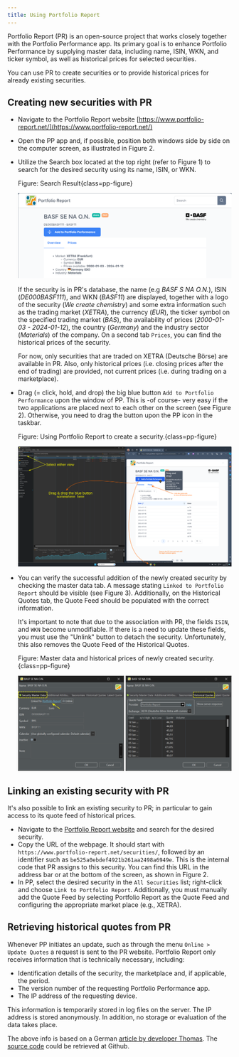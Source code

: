 ```yaml
---
title: Using Portfolio Report
---
```


Portfolio Report (PR) is an open-source project that works closely together with the Portfolio Performance app. Its primary goal is to enhance Portfolio Performance by supplying master data, including name, ISIN, WKN, and ticker symbol, as well as historical prices for selected securities.

You can use PR to create securities or to provide historical prices for already existing securities.

## Creating new securities with PR

- Navigate to the Portfolio Report website [https://www.portfolio-report.net/](https://www.portfolio-report.net/)
- Open the PP app and, if possible, position both windows side by side on the computer screen, as illustrated in Figure 2.
- Utilize the Search box located at the top right (refer to Figure 1) to search for the desired security using its name, ISIN, or WKN.

    Figure: Search Result{class=pp-figure}

    ![](../images/portfolio-report-search-result.png)

    If the security is in PR's database, the name (e.g *BASF S NA O.N.*), ISIN (*DE000BASF111*), and WKN (*BASF11*) are displayed, together with a logo of the security (*We create chemistry*) and some extra information such as the trading market (*XETRA*), the currency (*EUR*), the ticker symbol on the specified trading market (*BAS*), the availability of prices (*2000-01-03 - 2024-01-12*), the country (*Germany*) and the industry sector (*Materials*) of the company. On a second tab `Prices`, you can find the historical prices of the security.

    For now, only securities that are traded on XETRA (Deutsche Börse) are available in PR. Also, only historical prices (i.e. closing prices after the end of trading) are provided, not current prices (i.e. during trading on a marketplace).

- Drag (= click, hold, and drop) the big blue button `Add to Portfolio Performance` upon the window of PP. This is -of course- very easy if the two applications are placed next to each other on the screen (see Figure 2). Otherwise, you need to drag the button upon the PP icon in the taskbar.

    Figure: Using Portfolio Report to create a security.{class=pp-figure}

    ![](../images/portfolio-report-drag-drop.svg)

- You can verify the successful addition of the newly created security by checking the master data tab. A message stating `Linked to Portfolio Report` should be visible (see Figure 3). Additionally, on the Historical Quotes tab, the Quote Feed should be populated with the correct information.

    It's important to note that due to the association with PR, the fields `ISIN`, and `WKN` become unmodifiable. If there is a need to update these fields, you must use the "Unlink" button to detach the security. Unfortunately, this also removes the Quote Feed of the Historical Quotes.

    Figure: Master data and historical prices of newly created security. {class=pp-figure}

    ![](../images/portfolio-report-created-security.svg)

## Linking an existing security with PR

It's also possible to link an existing security to PR; in particular to gain access to its quote feed of historical prices.

- Navigate to the [Portfolio Report website](https://www.portfolio-report.net/) and search for the desired security.
- Copy the URL of the webpage. It should start with `https://www.portfolio-report.net/securities/`, followed by an identifier such as `be525a0ebdef4921b261aa2498a6949e`. This is the internal code that PR assigns to this security. You can find this URL in the address bar or at the bottom of the screen, as shown in Figure 2.
- In PP, select the desired security in the `All Securities` list; right-click and choose `Link to Portfolio Report`. Additionally, you must manually add the Quote Feed by selecting Portfolio Report as the Quote Feed and configuring the appropriate market place (e.g., XETRA). 

## Retrieving historical quotes from PR

Whenever PP initiates an update, such as through the menu `Online > Update Quotes` a request is sent to the PR website. Portfolio Report only receives information that is technically necessary, including:

- Identification details of the security, the marketplace and, if applicable, the period.
- The version number of the requesting Portfolio Performance app.
- The IP address of the requesting device.

This information is temporarily stored in log files on the server. The IP address is stored anonymously. In addition, no storage or evaluation of the data takes place.

The above info is based on a German [article by developer Thomas](https://forum.portfolio-performance.info/t/historische-kurse-von-portfolio-report/8600). The [source code](https://github.com/portfolio-report/pr-www) could be retrieved at Github.